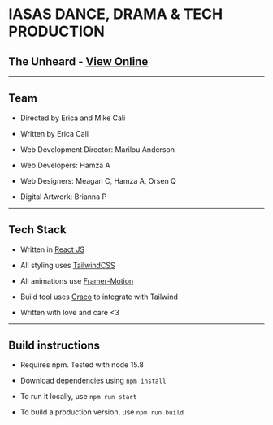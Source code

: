 # IASAS DANCE, DRAMA & TECH PRODUCTION

## The Unheard - [View Online](http://theunheard.jisedu.or.id)

---

## Team

* Directed by Erica and Mike Cali

* Written by Erica Cali

* Web Development Director: Marilou Anderson

* Web Developers: Hamza A

* Web Designers: Meagan C, Hamza A, Orsen Q

* Digital Artwork: Brianna P

---

## Tech Stack

* Written in [React JS](http://reactjs.com/)

* All styling uses [TailwindCSS](https://tailwindcss.com/)

* All animations use [Framer-Motion](https://www.framer.com/motion/)

* Build tool uses [Craco](https://github.com/gsoft-inc/craco) to integrate with Tailwind

* Written with love and care <3

---

## Build instructions

* Requires npm. Tested with node 15.8

* Download dependencies using `npm install`

* To run it locally, use `npm run start`

* To build a production version, use `npm run build`
